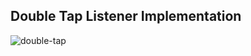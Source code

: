 ## Double Tap Listener Implementation
![double-tap](https://user-images.githubusercontent.com/11274840/66709961-99b62480-ed23-11e9-90a9-2c3fe87245bc.gif)
